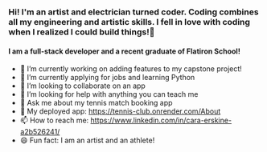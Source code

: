 ### Hi! I'm an artist and electrician turned coder. Coding combines all my engineering and artistic skills. I fell in love with coding when I realized I could build things!👋

<!--
**caraerskine/caraerskine** is a ✨ _special_ ✨ repository because its `README.md` (this file) appears on your GitHub profile.

Here are some ideas to get you started:
 -->

 <h4> I am a full-stack developer and a recent graduate of Flatiron School! </h4>

- 🔭 I’m currently working on adding features to my capstone project!
- 🌱 I’m currently applying for jobs and learning Python
- 👯 I’m looking to collaborate on an app
- 🤔 I’m looking for help with anything you can teach me
- 💬 Ask me about my tennis match booking app
- 🎾 My deployed app: https://tennis-club.onrender.com/About
- 📫 How to reach me: https://www.linkedin.com/in/cara-erskine-a2b526241/
- 😄 Fun fact: I am an artist and an athlete! 




